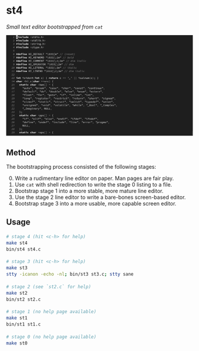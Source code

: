# st4

_Small text editor bootstrapped from `cat`_

![screenshot of editor](screenshot.png)

## Method

The bootstrapping process consisted of the following stages:

0. Write a rudimentary line editor on paper. Man pages are fair play.
1. Use `cat` with shell redirection to write the stage 0 listing to a file.
2. Bootstrap stage 1 into a more stable, more mature line editor.
3. Use the stage 2 line editor to write a bare-bones screen-based editor.
4. Bootstrap stage 3 into a more usable, more capable screen editor.

## Usage

```bash
# stage 4 (hit <c-h> for help)
make st4
bin/st4 st4.c

# stage 3 (hit <c-h> for help)
make st3
stty -icanon -echo -nl; bin/st3 st3.c; stty sane

# stage 2 (see `st2.c` for help)
make st2
bin/st2 st2.c

# stage 1 (no help page available)
make st1
bin/st1 st1.c

# stage 0 (no help page available)
make st0
```
